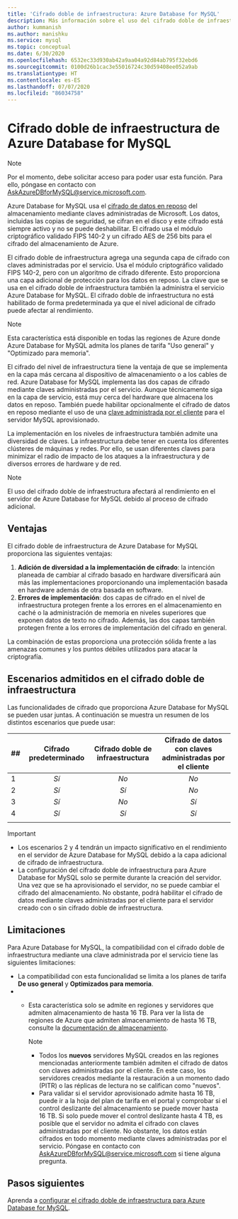 ```yaml
---
title: 'Cifrado doble de infraestructura: Azure Database for MySQL'
description: Más información sobre el uso del cifrado doble de infraestructura para agregar una segunda capa de cifrado con claves administradas por el servicio.
author: kummanish
ms.author: manishku
ms.service: mysql
ms.topic: conceptual
ms.date: 6/30/2020
ms.openlocfilehash: 6532ec33d930ab42a9aa04a92d84ab795f32ebd6
ms.sourcegitcommit: 0100d26b1cac3e55016724c30d59408ee052a9ab
ms.translationtype: HT
ms.contentlocale: es-ES
ms.lasthandoff: 07/07/2020
ms.locfileid: "86034758"
---
```

# <a name="azure-database-for-mysql-infrastructure-double-encryption"></a>Cifrado doble de infraestructura de Azure Database for MySQL

> [!NOTE]
> Por el momento, debe solicitar acceso para poder usar esta función. Para ello, póngase en contacto con AskAzureDBforMySQL@service.microsoft.com.

Azure Database for MySQL usa el [cifrado de datos en reposo](concepts-security.md#at-rest) del almacenamiento mediante claves administradas de Microsoft. Los datos, incluidas las copias de seguridad, se cifran en el disco y este cifrado está siempre activo y no se puede deshabilitar. El cifrado usa el módulo criptográfico validado FIPS 140-2 y un cifrado AES de 256 bits para el cifrado del almacenamiento de Azure.

El cifrado doble de infraestructura agrega una segunda capa de cifrado con claves administradas por el servicio. Usa el módulo criptográfico validado FIPS 140-2, pero con un algoritmo de cifrado diferente. Esto proporciona una capa adicional de protección para los datos en reposo. La clave que se usa en el cifrado doble de infraestructura también la administra el servicio Azure Database for MySQL. El cifrado doble de infraestructura no está habilitado de forma predeterminada ya que el nivel adicional de cifrado puede afectar al rendimiento.

> [!NOTE]
> Esta característica está disponible en todas las regiones de Azure donde Azure Database for MySQL admita los planes de tarifa "Uso general" y "Optimizado para memoria".

El cifrado del nivel de infraestructura tiene la ventaja de que se implementa en la capa más cercana al dispositivo de almacenamiento o a los cables de red. Azure Database for MySQL implementa las dos capas de cifrado mediante claves administradas por el servicio. Aunque técnicamente siga en la capa de servicio, está muy cerca del hardware que almacena los datos en reposo. También puede habilitar opcionalmente el cifrado de datos en reposo mediante el uso de una [clave administrada por el cliente](concepts-data-encryption-mysql.md) para el servidor MySQL aprovisionado. 

La implementación en los niveles de infraestructura también admite una diversidad de claves. La infraestructura debe tener en cuenta los diferentes clústeres de máquinas y redes. Por ello, se usan diferentes claves para minimizar el radio de impacto de los ataques a la infraestructura y de diversos errores de hardware y de red. 

> [!NOTE]
> El uso del cifrado doble de infraestructura afectará al rendimiento en el servidor de Azure Database for MySQL debido al proceso de cifrado adicional.

## <a name="benefits"></a>Ventajas

El cifrado doble de infraestructura de Azure Database for MySQL proporciona las siguientes ventajas:

1. **Adición de diversidad a la implementación de cifrado**: la intención planeada de cambiar al cifrado basado en hardware diversificará aún más las implementaciones proporcionando una implementación basada en hardware además de otra basada en software.
2. **Errores de implementación**: dos capas de cifrado en el nivel de infraestructura protegen frente a los errores en el almacenamiento en caché o la administración de memoria en niveles superiores que exponen datos de texto no cifrado. Además, las dos capas también protegen frente a los errores de implementación del cifrado en general.

La combinación de estas proporciona una protección sólida frente a las amenazas comunes y los puntos débiles utilizados para atacar la criptografía.

## <a name="supported-scenarios-with-infrastructure-double-encryption"></a>Escenarios admitidos en el cifrado doble de infraestructura

Las funcionalidades de cifrado que proporciona Azure Database for MySQL se pueden usar juntas. A continuación se muestra un resumen de los distintos escenarios que puede usar:

|  ##   | Cifrado predeterminado | Cifrado doble de infraestructura | Cifrado de datos con claves administradas por el cliente  |
|:------|:------------------:|:--------------------------------:|:--------------------------------------------:|
| 1     | *Sí*              | *No*                             | *No*                                         |
| 2     | *Sí*              | *Sí*                            | *No*                                         |
| 3     | *Sí*              | *No*                             | *Sí*                                        |
| 4     | *Sí*              | *Sí*                            | *Sí*                                        |
|       |                    |                                  |                                              |

> [!Important]
> - Los escenarios 2 y 4 tendrán un impacto significativo en el rendimiento en el servidor de Azure Database for MySQL debido a la capa adicional de cifrado de infraestructura.
> - La configuración del cifrado doble de infraestructura para Azure Database for MySQL solo se permite durante la creación del servidor. Una vez que se ha aprovisionado el servidor, no se puede cambiar el cifrado del almacenamiento. No obstante, podrá habilitar el cifrado de datos mediante claves administradas por el cliente para el servidor creado con o sin cifrado doble de infraestructura.

## <a name="limitations"></a>Limitaciones

Para Azure Database for MySQL, la compatibilidad con el cifrado doble de infraestructura mediante una clave administrada por el servicio tiene las siguientes limitaciones:

* La compatibilidad con esta funcionalidad se limita a los planes de tarifa **De uso general** y **Optimizados para memoria**.
* * Esta característica solo se admite en regiones y servidores que admiten almacenamiento de hasta 16 TB. Para ver la lista de regiones de Azure que admiten almacenamiento de hasta 16 TB, consulte la [documentación de almacenamiento](concepts-pricing-tiers.md#storage).

    > [!NOTE]
    > - Todos los **nuevos** servidores MySQL creados en las regiones mencionadas anteriormente también admiten el cifrado de datos con claves administradas por el cliente. En este caso, los servidores creados mediante la restauración a un momento dado (PITR) o las réplicas de lectura no se califican como "nuevos".
    > - Para validar si el servidor aprovisionado admite hasta 16 TB, puede ir a la hoja del plan de tarifa en el portal y comprobar si el control deslizante del almacenamiento se puede mover hasta 16 TB. Si solo puede mover el control deslizante hasta 4 TB, es posible que el servidor no admita el cifrado con claves administradas por el cliente. No obstante, los datos están cifrados en todo momento mediante claves administradas por el servicio. Póngase en contacto con AskAzureDBforMySQL@service.microsoft.com si tiene alguna pregunta.

## <a name="next-steps"></a>Pasos siguientes

Aprenda a [configurar el cifrado doble de infraestructura para Azure Database for MySQL](howto-double-encryption.md).